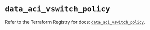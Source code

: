 # `data_aci_vswitch_policy`

Refer to the Terraform Registry for docs: [`data_aci_vswitch_policy`](https://registry.terraform.io/providers/ciscodevnet/aci/2.17.0/docs/data-sources/vswitch_policy).
